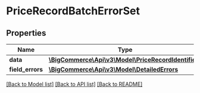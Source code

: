 # PriceRecordBatchErrorSet

## Properties
Name | Type | Description | Notes
------------ | ------------- | ------------- | -------------
**data** | [**\BigCommerce\Api\v3\Model\PriceRecordIdentifiers**](PriceRecordIdentifiers.md) |  | [optional] 
**field_errors** | [**\BigCommerce\Api\v3\Model\DetailedErrors**](DetailedErrors.md) |  | [optional] 

[[Back to Model list]](../README.md#documentation-for-models) [[Back to API list]](../README.md#documentation-for-api-endpoints) [[Back to README]](../README.md)


